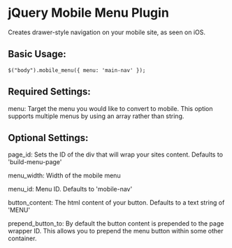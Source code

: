 jQuery Mobile Menu Plugin
===========

Creates drawer-style navigation on your mobile site, as seen on iOS.

Basic Usage:
------------

`$("body").mobile_menu({ menu: 'main-nav' });`

Required Settings:
------------------

menu: Target the menu you would like to convert to mobile. This option supports multiple menus by using an array rather than string.

Optional Settings:
------------------

page_id: Sets the ID of the div that will wrap your sites content. Defaults to 'build-menu-page'

menu_width: Width of the mobile menu

menu_id: Menu ID. Defaults to 'mobile-nav'

button_content: The html content of your button. Defaults to a text string of 'MENU'

prepend_button_to: By default the button content is prepended to the page wrapper ID. This allows you to prepend the menu button within some other container.
